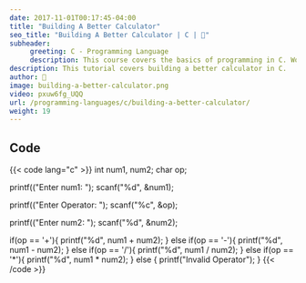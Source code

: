 ```yaml
---
date: 2017-11-01T00:17:45-04:00
title: "Building A Better Calculator"
seo_title: "Building A Better Calculator | C | 🦒"
subheader:
     greeting: C - Programming Language
     description: This course covers the basics of programming in C. Work your way through the videos/articles and I'll teach you everything you need to know to start your programming journey!
description: This tutorial covers building a better calculator in C.
author: 🦒
image: building-a-better-calculator.png
video: pxuw6fg_UQQ
url: /programming-languages/c/building-a-better-calculator/
weight: 19
---
```


## Code

{{< code lang="c" >}}
int num1, num2;
char op;

printf(("Enter num1: ");
scanf("%d", &num1);

printf(("Enter Operator: ");
scanf("%c", &op);

printf(("Enter num2: ");
scanf("%d", &num2);

if(op == '+'){
     printf("%d", num1 + num2);
} else if(op == '-'){
     printf("%d", num1 - num2);
} else if(op == '/'){
     printf("%d", num1 / num2);
} else if(op == '*'){
     printf("%d", num1 * num2);
} else {
     printf("Invalid Operator");
}
{{< /code >}}